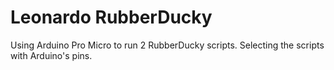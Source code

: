 # Leonardo RubberDucky

Using Arduino Pro Micro to run 2 RubberDucky scripts. Selecting the scripts with Arduino's pins.
